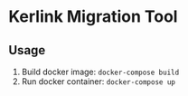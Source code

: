 # Kerlink Migration Tool

## Usage
1. Build docker image: `docker-compose build`
2. Run docker container: `docker-compose up`
